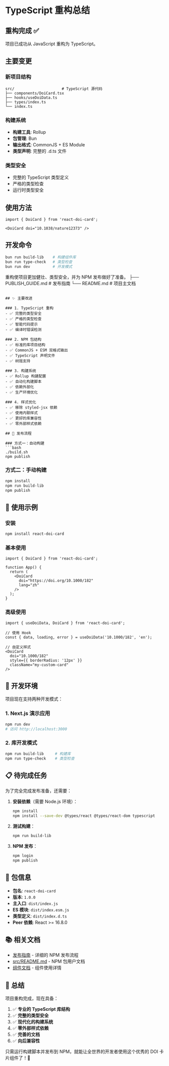 # TypeScript 重构总结

## 重构完成 ✅

项目已成功从 JavaScript 重构为 TypeScript。

## 主要变更

### 新项目结构
```
src/                     # TypeScript 源代码
├── components/DoiCard.tsx
├── hooks/useDoiData.ts
├── types/index.ts
└── index.ts
```

### 构建系统
- **构建工具**: Rollup
- **包管理**: Bun
- **输出格式**: CommonJS + ES Module
- **类型声明**: 完整的 .d.ts 文件

### 类型安全
- 完整的 TypeScript 类型定义
- 严格的类型检查
- 运行时类型安全

## 使用方法

```tsx
import { DoiCard } from 'react-doi-card';

<DoiCard doi="10.1038/nature12373" />
```

## 开发命令

```bash
bun run build-lib    # 构建组件库
bun run type-check   # 类型检查
bun run dev          # 开发模式
```

重构使项目更加健壮、类型安全，并为 NPM 发布做好了准备。
├── PUBLISH_GUIDE.md            # 发布指南
└── README.md                   # 项目主文档
```

## ✨ 主要改进

### 1. TypeScript 重构
- ✅ 完整的类型安全
- ✅ 严格的类型检查
- ✅ 智能代码提示
- ✅ 编译时错误检测

### 2. NPM 包结构
- ✅ 标准的库项目结构
- ✅ CommonJS + ESM 双格式输出
- ✅ TypeScript 声明文件
- ✅ 树摇支持

### 3. 构建系统
- ✅ Rollup 构建配置
- ✅ 自动化构建脚本
- ✅ 依赖外部化
- ✅ 生产环境优化

### 4. 样式优化
- ✅ 移除 styled-jsx 依赖
- ✅ 使用内联样式
- ✅ 更好的库兼容性
- ✅ 零外部样式依赖

## 🚀 发布流程

### 方式一：自动构建
```bash
./build.sh
npm publish
```

### 方式二：手动构建
```bash
npm install
npm run build-lib
npm publish
```

## 📝 使用示例

### 安装
```bash
npm install react-doi-card
```

### 基本使用
```tsx
import { DoiCard } from 'react-doi-card';

function App() {
  return (
    <DoiCard 
      doi="https://doi.org/10.1000/182" 
      lang="zh" 
    />
  );
}
```

### 高级使用
```tsx
import { useDoiData, DoiCard } from 'react-doi-card';

// 使用 Hook
const { data, loading, error } = useDoiData('10.1000/182', 'en');

// 自定义样式
<DoiCard 
  doi="10.1000/182"
  style={{ borderRadius: '12px' }}
  className="my-custom-card"
/>
```

## 🔧 开发环境

项目现在支持两种开发模式：

### 1. Next.js 演示应用
```bash
npm run dev
# 访问 http://localhost:3000
```

### 2. 库开发模式
```bash
npm run build-lib     # 构建库
npm run type-check    # 类型检查
```

## 📋 待完成任务

为了完全完成发布准备，还需要：

1. **安装依赖**（需要 Node.js 环境）：
   ```bash
   npm install
   npm install --save-dev @types/react @types/react-dom typescript
   ```

2. **测试构建**：
   ```bash
   npm run build-lib
   ```

3. **NPM 发布**：
   ```bash
   npm login
   npm publish
   ```

## 🎯 包信息

- **包名**: `react-doi-card`
- **版本**: `1.0.0`
- **主入口**: `dist/index.js`
- **ES 模块**: `dist/index.esm.js`
- **类型定义**: `dist/index.d.ts`
- **Peer 依赖**: React >= 16.8.0

## 📚 相关文档

- [发布指南](./PUBLISH_GUIDE.md) - 详细的 NPM 发布流程
- [src/README.md](./src/README.md) - NPM 包用户文档
- [组件文档](./components/README.md) - 组件使用详情

## 🎉 总结

项目重构完成，现在具备：

1. ✅ **专业的 TypeScript 库结构**
2. ✅ **完整的类型安全**
3. ✅ **现代化的构建系统**
4. ✅ **零外部样式依赖**
5. ✅ **完善的文档**
6. ✅ **向后兼容性**

只需运行构建脚本并发布到 NPM，就能让全世界的开发者使用这个优秀的 DOI 卡片组件了！🚀
